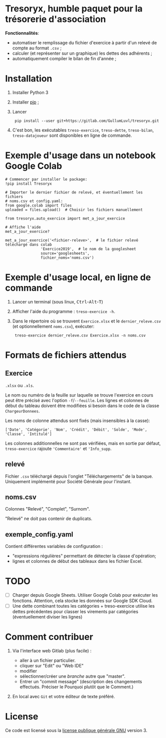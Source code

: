 Tresoryx, humble paquet pour la trésorerie d'association
======================================================


**Fonctionnalités**:

- automatiser le remplissage du fichier d'exercice à partir d'un relevé de
    compte au format `.csv` ;
- calculer (et représenter sur un graphique) les dettes des adhérents ;
- automatiquement compiler le bilan de fin d'année ;

# Installation

1. Installer Python 3
2. Installer [pip](https://pip.pypa.io/en/stable/installing/) ;
3. Lancer

        pip install --user git+https://gitlab.com/GullumLuvl/tresoryx.git

4. C'est bon, les exécutables `treso-exercice`, `treso-dette`, `treso-bilan`,
  `treso-datajoueur` sont disponibles en ligne de commande.

# Exemple d'usage dans un notebook Google Colab

    # Commencer par installer le package:
    !pip install Tresoryx

    # Importer le dernier fichier de relevé, et éventuellement les fichiers
    # noms.csv et config.yaml:
    from google.colab import files
    uploaded = files.upload()  # Choisir les fichiers manuellement

    from tresoryx.auto_exercice import met_a_jour_exercice

    # Affiche l'aide
    met_a_jour_exercice?

    met_a_jour_exercice('<fichier-releve>',  # le fichier relevé téléchargé dans colab
                    'Exercice2019',  # le nom de la googlesheet
                    source='googlesheets',
                    fichier_noms='noms.csv')

# Exemple d'usage local, en ligne de commande

1. Lancer un terminal (sous linux, <kbd>Ctrl</kbd>-<kbd>Alt</kbd>-<kbd>T</kbd>) <!-- (Ctrl-Alt-T) -->
2. Afficher l'aide du programme : `treso-exercice -h`.
3. Dans le répertoire où se trouvent `Exercice.xlsx` et le
   `dernier_releve.csv` (et optionnellement `noms.csv`), exécuter:

        treso-exercice dernier_releve.csv Exercice.xlsx -n noms.csv

# Formats de fichiers attendus

## Exercice

`.xlsx` ou `.xls`.

Le nom ou numéro de la feuille sur laquelle se trouve l'exercice en cours peut
être précisé avec l'option `-f`/`--feuille`. Les lignes et colonnes de début du
tableau doivent être modifiées si besoin dans le code de la classe
`ChargeurDonnees`.

Les noms de colonne attendus sont fixés (mais insensibles à la casse): 

    ['Date', 'Catégorie', 'Nom', 'Crédit', 'Débit', 'Solde', 'Mode', 'Classe', 'Intitulé']

Les colonnes additionnelles ne sont pas vérifiées, mais en sortie par défaut,
`treso-exercice` rajoute `'Commentaire'` et `'Info_supp`.

## relevé

Fichier `.csv` téléchargé depuis l'onglet "Téléchargements" de la banque.
Uniquement implémenté pour Société Générale pour l'instant.

## noms.csv

Colonnes "Relevé", "Complet", "Surnom".

"Relevé" ne doit pas contenir de duplicats.

## exemple_config.yaml

Contient différentes variables de configuration :

- "expressions régulières" permettant de détecter la classe d'opération;
- lignes et colonnes de début des tableaux dans les fichier Excel.

# TODO

- [ ] Charger depuis Google Sheets. Utiliser Google Colab pour exécuter les
    fonctions. Attention, cela stocke les données sur Google SDK Cloud.
- [ ] Une dette combinant toutes les catégories + treso-exercice utilise les
    dettes précédentes pour classer les virements par catégories
    (éventuellement diviser les lignes)

# Comment contribuer

1. Via l'interface web Gitlab (plus facile) :
    - aller à un fichier particulier.
    - cliquer sur "Edit" ou "Web IDE"
    - modifier
    - sélectionner/créer une *branche* autre que "master".
    - Entrer un "commit message" (description des changements effectués.
        Préciser le Pourquoi plutôt que le Comment.)

2. En local avec `Git` et votre éditeur de texte préféré.

# License

Ce code est licensé sous la [license publique générale
GNU](https://www.gnu.org/licenses/gpl.html) version 3.


